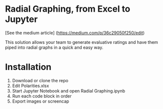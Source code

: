 # Radial Graphing, from Excel to Jupyter

[See the medium article] (https://medium.com/p/36c29050f250/edit)


This solution allows your team to generate evaluative ratings and have them piped into radial graphs in a quick and easy way. 

# Installation
1. Download or clone the repo
2. Edit Polarities.xlsx
3. Start Jupyter Notebook and open Radial Graphing.ipynb
4. Run each code block in order
5. Export images or screencap

